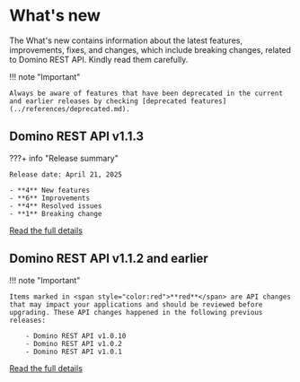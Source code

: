 # What's new

The What's new contains information about the latest features, improvements, fixes, and changes, which include breaking changes, related to Domino REST API. Kindly read them carefully.

!!! note "Important"

    Always be aware of features that have been deprecated in the current and earlier releases by checking [deprecated features](../references/deprecated.md).
    

## Domino REST API v1.1.3

???+ info "Release summary"

    Release date: April 21, 2025
    
    - **4** New features
    - **6** Improvements
    - **4** Resolved issues
    - **1** Breaking change

[Read the full details](v1.1.3.md)

## Domino REST API v1.1.2 and earlier

!!! note "Important"

    Items marked in <span style="color:red">**red**</span> are API changes that may impact your applications and should be reviewed before upgrading. These API changes happened in the following previous releases:

        - Domino REST API v1.0.10
        - Domino REST API v1.0.2
        - Domino REST API v1.0.1

[Read the full details](whatisnew.md)

<!--
- Released: [insert release date]
- [insert number] New features
- [insert number] Improvements
- [insert number] Resolved issues
- [insert number] Changes
- [insert number] Breaking changes
-->